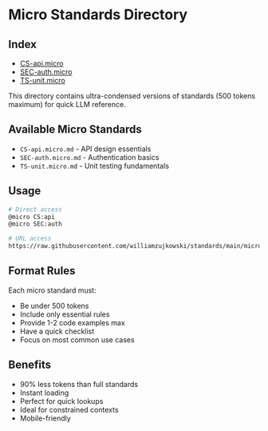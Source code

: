 # Micro Standards Directory

## Index

- [CS-api.micro](CS-api.micro.md)
- [SEC-auth.micro](SEC-auth.micro.md)
- [TS-unit.micro](TS-unit.micro.md)

This directory contains ultra-condensed versions of standards (500 tokens maximum) for quick LLM reference.

## Available Micro Standards

- `CS-api.micro.md` - API design essentials
- `SEC-auth.micro.md` - Authentication basics
- `TS-unit.micro.md` - Unit testing fundamentals

## Usage

```bash
# Direct access
@micro CS:api
@micro SEC:auth

# URL access
https://raw.githubusercontent.com/williamzujkowski/standards/main/micro/CS-api.micro.md
```

## Format Rules

Each micro standard must:
- Be under 500 tokens
- Include only essential rules
- Provide 1-2 code examples max
- Have a quick checklist
- Focus on most common use cases

## Benefits

- 90% less tokens than full standards
- Instant loading
- Perfect for quick lookups
- Ideal for constrained contexts
- Mobile-friendly